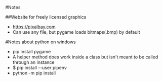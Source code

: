 #Notes

##Website for freely licensed graphics
- https://pixalbay.com
- Can use any file, but pygame loads bitmaps(.bmp) by default

#Notes about python on windows
- pip install pygame
- A helper method does work inside a class but isn't meant to be called through an instance
- $ pip install --user pipenv
- python -m pip install